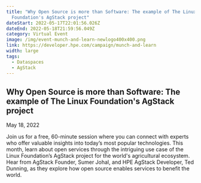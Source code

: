 ```yaml
---
title: "Why Open Source is more than Software: The example of The Linux
  Foundation's AgStack project"
dateStart: 2022-05-17T22:01:56.026Z
dateEnd: 2022-05-18T21:59:56.049Z
category: Virtual Event
image: /img/event-munch-and-learn-newlogo400x400.png
link: https://developer.hpe.com/campaign/munch-and-learn
width: large
tags:
  - Dataspaces
  - AgStack
---
```


## Why Open Source is more than Software: The example of The Linux Foundation's AgStack project



May 18, 2022



Join us for a free, 60-minute session where you can connect with experts who offer valuable insights into today’s most popular technologies. This month, learn about open services through the intriguing use case of the Linux Foundation’s AgStack project for the world's agricultural ecosystem. Hear from AgStack Founder, Sumer Johal, and HPE AgStack Developer, Ted Dunning, as they explore how open source enables services to benefit the world.
